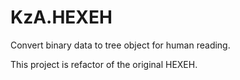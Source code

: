 # KzA.HEXEH

Convert binary data to tree object for human reading.

This project is refactor of the original HEXEH.